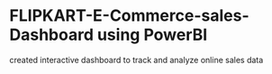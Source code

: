 # FLIPKART-E-Commerce-sales-Dashboard using PowerBI
created interactive dashboard to track and analyze online sales data
